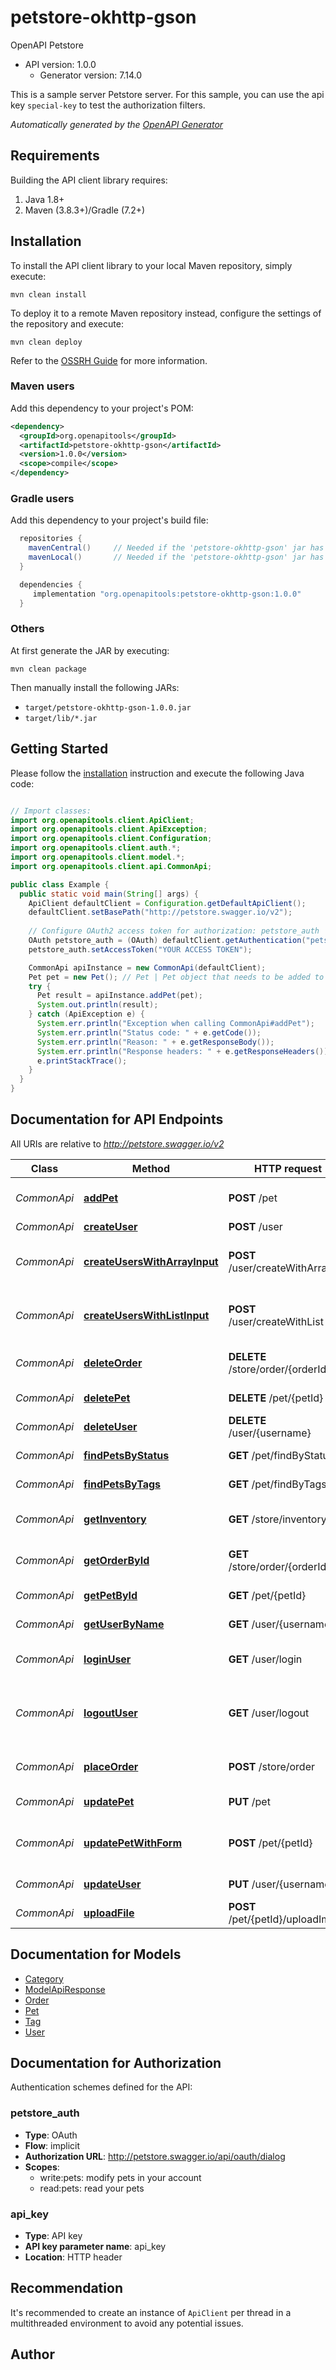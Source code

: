 # petstore-okhttp-gson

OpenAPI Petstore
- API version: 1.0.0
  - Generator version: 7.14.0

This is a sample server Petstore server. For this sample, you can use the api key `special-key` to test the authorization filters.


*Automatically generated by the [OpenAPI Generator](https://openapi-generator.tech)*


## Requirements

Building the API client library requires:
1. Java 1.8+
2. Maven (3.8.3+)/Gradle (7.2+)

## Installation

To install the API client library to your local Maven repository, simply execute:

```shell
mvn clean install
```

To deploy it to a remote Maven repository instead, configure the settings of the repository and execute:

```shell
mvn clean deploy
```

Refer to the [OSSRH Guide](http://central.sonatype.org/pages/ossrh-guide.html) for more information.

### Maven users

Add this dependency to your project's POM:

```xml
<dependency>
  <groupId>org.openapitools</groupId>
  <artifactId>petstore-okhttp-gson</artifactId>
  <version>1.0.0</version>
  <scope>compile</scope>
</dependency>
```

### Gradle users

Add this dependency to your project's build file:

```groovy
  repositories {
    mavenCentral()     // Needed if the 'petstore-okhttp-gson' jar has been published to maven central.
    mavenLocal()       // Needed if the 'petstore-okhttp-gson' jar has been published to the local maven repo.
  }

  dependencies {
     implementation "org.openapitools:petstore-okhttp-gson:1.0.0"
  }
```

### Others

At first generate the JAR by executing:

```shell
mvn clean package
```

Then manually install the following JARs:

* `target/petstore-okhttp-gson-1.0.0.jar`
* `target/lib/*.jar`

## Getting Started

Please follow the [installation](#installation) instruction and execute the following Java code:

```java

// Import classes:
import org.openapitools.client.ApiClient;
import org.openapitools.client.ApiException;
import org.openapitools.client.Configuration;
import org.openapitools.client.auth.*;
import org.openapitools.client.model.*;
import org.openapitools.client.api.CommonApi;

public class Example {
  public static void main(String[] args) {
    ApiClient defaultClient = Configuration.getDefaultApiClient();
    defaultClient.setBasePath("http://petstore.swagger.io/v2");
    
    // Configure OAuth2 access token for authorization: petstore_auth
    OAuth petstore_auth = (OAuth) defaultClient.getAuthentication("petstore_auth");
    petstore_auth.setAccessToken("YOUR ACCESS TOKEN");

    CommonApi apiInstance = new CommonApi(defaultClient);
    Pet pet = new Pet(); // Pet | Pet object that needs to be added to the store
    try {
      Pet result = apiInstance.addPet(pet);
      System.out.println(result);
    } catch (ApiException e) {
      System.err.println("Exception when calling CommonApi#addPet");
      System.err.println("Status code: " + e.getCode());
      System.err.println("Reason: " + e.getResponseBody());
      System.err.println("Response headers: " + e.getResponseHeaders());
      e.printStackTrace();
    }
  }
}

```

## Documentation for API Endpoints

All URIs are relative to *http://petstore.swagger.io/v2*

Class | Method | HTTP request | Description
------------ | ------------- | ------------- | -------------
*CommonApi* | [**addPet**](docs/CommonApi.md#addPet) | **POST** /pet | Add a new pet to the store
*CommonApi* | [**createUser**](docs/CommonApi.md#createUser) | **POST** /user | Create user
*CommonApi* | [**createUsersWithArrayInput**](docs/CommonApi.md#createUsersWithArrayInput) | **POST** /user/createWithArray | Creates list of users with given input array
*CommonApi* | [**createUsersWithListInput**](docs/CommonApi.md#createUsersWithListInput) | **POST** /user/createWithList | Creates list of users with given input array
*CommonApi* | [**deleteOrder**](docs/CommonApi.md#deleteOrder) | **DELETE** /store/order/{orderId} | Delete purchase order by ID
*CommonApi* | [**deletePet**](docs/CommonApi.md#deletePet) | **DELETE** /pet/{petId} | Deletes a pet
*CommonApi* | [**deleteUser**](docs/CommonApi.md#deleteUser) | **DELETE** /user/{username} | Delete user
*CommonApi* | [**findPetsByStatus**](docs/CommonApi.md#findPetsByStatus) | **GET** /pet/findByStatus | Finds Pets by status
*CommonApi* | [**findPetsByTags**](docs/CommonApi.md#findPetsByTags) | **GET** /pet/findByTags | Finds Pets by tags
*CommonApi* | [**getInventory**](docs/CommonApi.md#getInventory) | **GET** /store/inventory | Returns pet inventories by status
*CommonApi* | [**getOrderById**](docs/CommonApi.md#getOrderById) | **GET** /store/order/{orderId} | Find purchase order by ID
*CommonApi* | [**getPetById**](docs/CommonApi.md#getPetById) | **GET** /pet/{petId} | Find pet by ID
*CommonApi* | [**getUserByName**](docs/CommonApi.md#getUserByName) | **GET** /user/{username} | Get user by user name
*CommonApi* | [**loginUser**](docs/CommonApi.md#loginUser) | **GET** /user/login | Logs user into the system
*CommonApi* | [**logoutUser**](docs/CommonApi.md#logoutUser) | **GET** /user/logout | Logs out current logged in user session
*CommonApi* | [**placeOrder**](docs/CommonApi.md#placeOrder) | **POST** /store/order | Place an order for a pet
*CommonApi* | [**updatePet**](docs/CommonApi.md#updatePet) | **PUT** /pet | Update an existing pet
*CommonApi* | [**updatePetWithForm**](docs/CommonApi.md#updatePetWithForm) | **POST** /pet/{petId} | Updates a pet in the store with form data
*CommonApi* | [**updateUser**](docs/CommonApi.md#updateUser) | **PUT** /user/{username} | Updated user
*CommonApi* | [**uploadFile**](docs/CommonApi.md#uploadFile) | **POST** /pet/{petId}/uploadImage | uploads an image


## Documentation for Models

 - [Category](docs/Category.md)
 - [ModelApiResponse](docs/ModelApiResponse.md)
 - [Order](docs/Order.md)
 - [Pet](docs/Pet.md)
 - [Tag](docs/Tag.md)
 - [User](docs/User.md)


<a id="documentation-for-authorization"></a>
## Documentation for Authorization


Authentication schemes defined for the API:
<a id="petstore_auth"></a>
### petstore_auth

- **Type**: OAuth
- **Flow**: implicit
- **Authorization URL**: http://petstore.swagger.io/api/oauth/dialog
- **Scopes**: 
  - write:pets: modify pets in your account
  - read:pets: read your pets

<a id="api_key"></a>
### api_key

- **Type**: API key
- **API key parameter name**: api_key
- **Location**: HTTP header


## Recommendation

It's recommended to create an instance of `ApiClient` per thread in a multithreaded environment to avoid any potential issues.

## Author



